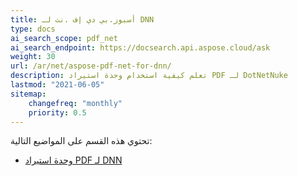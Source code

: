 ```yaml
---
title: أسبوز.بي دي إف .نت لـ DNN
type: docs
ai_search_scope: pdf_net
ai_search_endpoint: https://docsearch.api.aspose.cloud/ask
weight: 30
url: /ar/net/aspose-pdf-net-for-dnn/
description: تعلم كيفية استخدام وحدة استيراد PDF لـ DotNetNuke
lastmod: "2021-06-05"
sitemap:
    changefreq: "monthly"
    priority: 0.5
---
```

تحتوي هذه القسم على المواضيع التالية:

- [وحدة استيراد PDF لـ DNN](/pdf/ar/net/dnn-pdf-import-module)